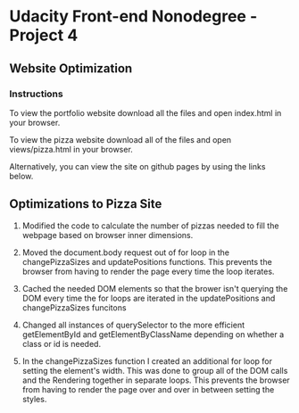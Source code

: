 # Udacity Front-end Nonodegree - Project 4
## Website Optimization

### Instructions
To view the portfolio website download all the files and open index.html in your browser.

To view the pizza website download all of the files and open views/pizza.html in your browser.

Alternatively, you can view the site on github pages by using the links below.

## Optimizations to Pizza Site

1. Modified the code to calculate the number of pizzas needed to fill the webpage based on browser inner dimensions.

2. Moved the document.body request out of for loop in the changePizzaSizes and updatePositions functions. This prevents the browser from having to render the page every time the loop iterates.

3. Cached the needed DOM elements so that the brower isn't querying the DOM every time the for loops are iterated in the updatePositions and changePizzaSizes funcitons

4. Changed all instances of querySelector to the more efficient getElementById and getElementByClassName depending on whether a class or id is needed.

5. In the changePizzaSizes function I created an additional for loop for setting the element's width. This was done to group all of the DOM calls and the Rendering together in separate loops. This prevents the browser from having to render the page over and over in between setting the styles.
